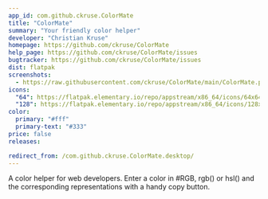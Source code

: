 ```yaml
---
app_id: com.github.ckruse.ColorMate
title: "ColorMate"
summary: "Your friendly color helper"
developer: "Christian Kruse"
homepage: https://github.com/ckruse/ColorMate
help_page: https://github.com/ckruse/ColorMate/issues
bugtracker: https://github.com/ckruse/ColorMate/issues
dist: flatpak
screenshots:
  - https://raw.githubusercontent.com/ckruse/ColorMate/main/ColorMate.png
icons:
  "64": https://flatpak.elementary.io/repo/appstream/x86_64/icons/64x64/com.github.ckruse.ColorMate.png
  "128": https://flatpak.elementary.io/repo/appstream/x86_64/icons/128x128/com.github.ckruse.ColorMate.png
color:
  primary: "#fff"
  primary-text: "#333"
price: false
releases:

redirect_from: /com.github.ckruse.ColorMate.desktop/
---
```


<p>A color helper for web developers. Enter a color in #RGB, rgb() or hsl() and the corresponding representations with a handy copy button.</p>